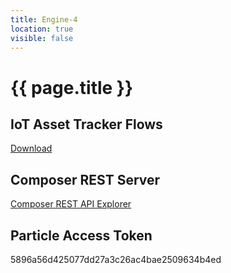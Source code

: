 ```yaml
---
title: Engine-4
location: true
visible: false
---
```

# {{ page.title }}

## IoT Asset Tracker Flows
[Download](http://cloud4developers.github.io/docs/iot-asset-tracker-flows-pr.json)

## Composer REST Server
[Composer REST API Explorer](https://composer-rest-server-iot-asset-tracker-network.mybluemix.net/explorer)

## Particle Access Token
5896a56d425077dd27a3c26ac4bae2509634b4ed